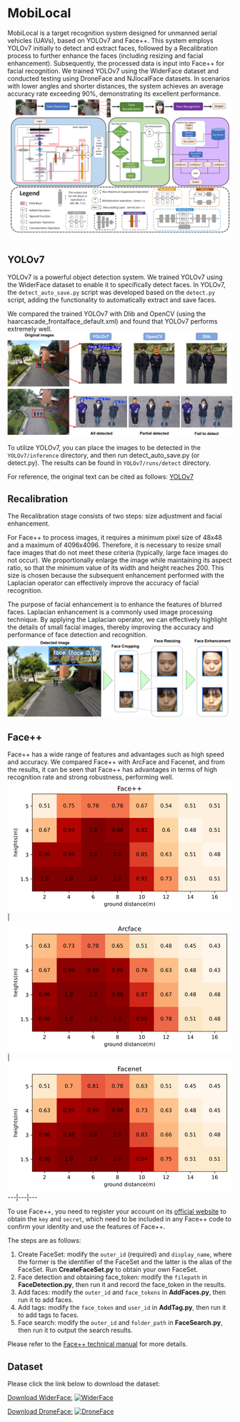 # MobiLocal
MobiLocal is a target recognition system designed for unmanned aerial vehicles (UAVs), based on YOLOv7 and Face++. This system employs YOLOv7 initially to detect and extract faces, followed by a Recalibration process to further enhance the faces (including resizing and facial enhancement). Subsequently, the processed data is input into Face++ for facial recognition. We trained YOLOv7 using the WiderFace dataset and conducted testing using DroneFace and NJlocalFace datasets. In scenarios with lower angles and shorter distances, the system achieves an average accuracy rate exceeding 90%, demonstrating its excellent performance.
![framework](/img/framework.png "framework")

## YOLOv7
YOLOv7 is a powerful object detection system. We trained YOLOv7 using the WiderFace dataset to enable it to specifically detect faces. In YOLOv7, the `detect_auto_save.py` script was developed based on the `detect.py` script, adding the functionality to automatically extract and save faces.

We compared the trained YOLOv7 with Dlib and OpenCV (using the haarcascade_frontalface_default.xml) and found that YOLOv7 performs extremely well.
![Detection_results](/img/Detection_Comparison.png "Detection_results")

To utilize YOLOv7, you can place the images to be detected in the `YOLOv7/inference` directory, and then run detect_auto_save.py (or detect.py). The results can be found in `YOLOv7/runs/detect` directory.

For reference, the original text can be cited as follows: [YOLOv7](https://github.com/WongKinYiu/yolov7 "YOLOv7")
## Recalibration
The Recalibration stage consists of two steps: size adjustment and facial enhancement. 

For Face++ to process images, it requires a minimum pixel size of 48x48 and a maximum of 4096x4096. Therefore, it is necessary to resize small face images that do not meet these criteria (typically, large face images do not occur). We proportionally enlarge the image while maintaining its aspect ratio, so that the minimum value of its width and height reaches 200. This size is chosen because the subsequent enhancement performed with the Laplacian operator can effectively improve the accuracy of facial recognition.

The purpose of facial enhancement is to enhance the features of blurred faces. Laplacian enhancement is a commonly used image processing technique. By applying the Laplacian operator, we can effectively highlight the details of small facial images, thereby improving the accuracy and performance of face detection and recognition.
![Recalibration](img/FaceRecalibration.png "Recalibration")
## Face++
Face++ has a wide range of features and advantages such as high speed and accuracy. We compared Face++ with ArcFace and Facenet, and from the results, it can be seen that Face++ has advantages in terms of high recognition rate and strong robustness, performing well.
![Face++_heatmap](/img/Face++_heatmap.png "Face++_heatmap") | ![ArcFace_heatmap](/img/ArcFace_heatmap.png "ArcFace_heatmap") | ![Facenet_heatmap](/img/Facenet_heatmap.png "Facenet_heatmap")
---|---|---


To use Face++, you need to register your account on its [official website](https://www.faceplusplus.com.cn/) to obtain the `key` and `secret`, which need to be included in any Face++ code to confirm your identity and use the features of Face++.

The steps are as follows:
1. Create FaceSet: modify the `outer_id` (required) and `display_name`, where the former is the identifier of the FaceSet and the latter is the alias of the FaceSet. Run **CreateFaceSet.py** to obtain your own FaceSet.
2. Face detection and obtaining face_token: modify the `filepath` in **FaceDetection.py**, then run it and record the face_token in the results.
3. Add faces: modify the `outer_id` and `face_tokens` in **AddFaces.py**, then run it to add faces.
4. Add tags: modify the `face_token` and `user_id` in **AddTag.py**, then run it to add tags to faces.
5. Face search: modify the `outer_id` and `folder_path` in **FaceSearch.py**, then run it to output the search results.

Please refer to the [Face++ technical manual](https://console.faceplusplus.com.cn/documents/268763412) for more details.
## Dataset
Please click the link below to download the dataset:

[Download WiderFace:](http://shuoyang1213.me/WIDERFACE/) [![WiderFace](https://img.shields.io/badge/Download-WiderFace-blue)](http://shuoyang1213.me/WIDERFACE/)

[Download DroneFace:](https://hjhsu.github.io/DroneFace/) [![DroneFace](https://img.shields.io/badge/Download-DroneFace-brone)](https://hjhsu.github.io/DroneFace/)
